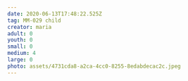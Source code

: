 ```yaml
---
date: 2020-06-13T17:48:22.525Z
tag: MM-029 child
creator: maria
adult: 0
youth: 0
small: 0
medium: 4
large: 0
photo: assets/4731cda8-a2ca-4cc0-8255-8edabdecac2c.jpeg
---
```

